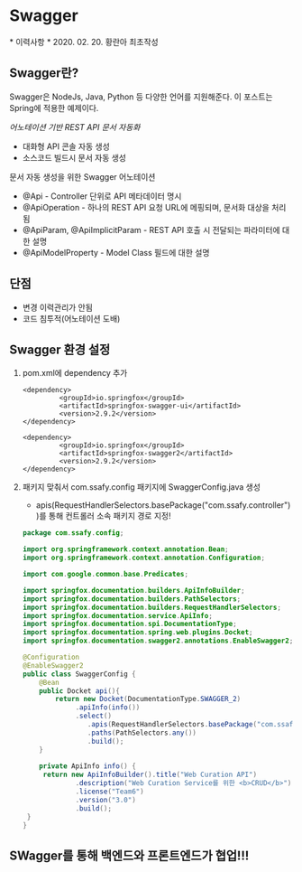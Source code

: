# Swagger

 \* 이력사항
 \* 2020. 02. 20. 황란아 최초작성



## Swagger란?

Swagger은 NodeJs, Java, Python 등 다양한 언어를 지원해준다. 이 포스트는 Spring에 적용한 예제이다.

*어노테이션 기반 REST API 문서 자동화*

- 대화형 API 콘솔 자동 생성
- 소스코드 빌드시 문서 자동 생성

문서 자동 생성을 위한 Swagger 어노테이션

- @Api - Controller 단위로 API 메타데이터 명시
- @ApiOperation - 하나의 REST API 요청 URL에 메핑되며, 문서화 대상을 처리 됨
- @ApiParam, @ApiImplicitParam - REST API 호출 시 전달되는 파라미터에 대한 설명
- @ApiModelProperty - Model Class 필드에 대한 설명

## 단점

- 변경 이력관리가 안됨
- 코드 침투적(어노테이션 도배)



## Swagger 환경 설정

1. pom.xml에 dependency 추가

   ```
   <dependency>
   			<groupId>io.springfox</groupId>
   			<artifactId>springfox-swagger-ui</artifactId>
   			<version>2.9.2</version>
   </dependency>
   
   <dependency>
   			<groupId>io.springfox</groupId>
   			<artifactId>springfox-swagger2</artifactId>
   			<version>2.9.2</version>
   </dependency>
   ```

   

2. 패키지 맞춰서 com.ssafy.config 패키지에 SwaggerConfig.java 생성

   - apis(RequestHandlerSelectors.basePackage("com.ssafy.controller"))를 통해 컨트롤러 소속 패키지 경로 지정!

   ```java
   package com.ssafy.config;
   
   import org.springframework.context.annotation.Bean;
   import org.springframework.context.annotation.Configuration;
   
   import com.google.common.base.Predicates;
   
   import springfox.documentation.builders.ApiInfoBuilder;
   import springfox.documentation.builders.PathSelectors;
   import springfox.documentation.builders.RequestHandlerSelectors;
   import springfox.documentation.service.ApiInfo;
   import springfox.documentation.spi.DocumentationType;
   import springfox.documentation.spring.web.plugins.Docket;
   import springfox.documentation.swagger2.annotations.EnableSwagger2;
   
   @Configuration
   @EnableSwagger2
   public class SwaggerConfig {
       @Bean
       public Docket api(){
           return new Docket(DocumentationType.SWAGGER_2)
           		.apiInfo(info())
           		.select()
                   .apis(RequestHandlerSelectors.basePackage("com.ssafy.controller"))
                   .paths(PathSelectors.any())
                   .build();
       }
       
       private ApiInfo info() {
   		return new ApiInfoBuilder().title("Web Curation API")
   				.description("Web Curation Service를 위한 <b>CRUD</b>")
   				.license("Team6")
   				.version("3.0")
   				.build();
   	}
   }
   ```



## SWagger를 통해 백엔드와 프론트엔드가 협업!!!